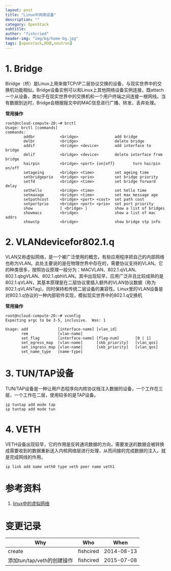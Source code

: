 ```yaml
---
layout: post
title: "Linux中网络设备"
description: ""
category: OpenStack
subtitle:
author: "fishcried"
header-img: "img/bg/home-bg.jpg"
tags: [openstack,网络,neutron]
---
```


# 1. Bridge

Biridge（桥）是Linux上用来做TCP/IP二层协议交换的设备，与现实世界中的交换机功能相似。Bridge设备实例可以和Linux上其他网络设备实例连接，既attach一个从设备，类似于在现实世界中的交换机和一个用户终端之间连接一根网线。当有数据到达时，Bridge会根据报文中的MAC信息进行广播、转发、丢弃处理。

**常用操作**

	root@ncloud-compute-20:~# brctl 
	Usage: brctl [commands]
	commands:
	        addbr           <bridge>                add bridge
	        delbr           <bridge>                delete bridge
	        addif           <bridge> <device>       add interface to bridge
	        delif           <bridge> <device>       delete interface from bridge
	        hairpin         <bridge> <port> {on|off}        turn hairpin on/off
	        setageing       <bridge> <time>         set ageing time
	        setbridgeprio   <bridge> <prio>         set bridge priority
	        setfd           <bridge> <time>         set bridge forward delay
	        sethello        <bridge> <time>         set hello time
	        setmaxage       <bridge> <time>         set max message age
	        setpathcost     <bridge> <port> <cost>  set path cost
	        setportprio     <bridge> <port> <prio>  set port priority
	        show            [ <bridge> ]            show a list of bridges
	        showmacs        <bridge>                show a list of mac addrs
	        showstp         <bridge>                show bridge stp info

# 2. VLANdevicefor802.1.q

VLAN又称虚拟网络，是一个被广泛使用的概念，有些应用程序把自己的内部网络也称为VLAN。此处主要说的是在物理世界中存在的，需要协议支持的VLAN。它的种类很多，按照协议原理一般分为：MACVLAN、802.1.qVLAN、802.1.qbgVLAN、802.1.qbhVLAN。其中出现较早，应用广泛并且比较成熟的是802.1.qVLAN，其基本原理是在二层协议里插入额外的VLAN协议数据（称为802.1.qVLANTag)，同时保持和传统二层设备的兼容性。Linux里的VLAN设备是对802.1.q协议的一种内部软件实现，模拟现实世界中的802.1.q交换机

**常用操作**

	root@ncloud-compute-20:~# vconfig 
	Expecting argc to be 3-5, inclusive.  Was: 1
	
	Usage: add             [interface-name] [vlan_id]
	       rem             [vlan-name]
	       set_flag        [interface-name] [flag-num]       [0 | 1]
	       set_egress_map  [vlan-name]      [skb_priority]   [vlan_qos]
	       set_ingress_map [vlan-name]      [skb_priority]   [vlan_qos]
	       set_name_type   [name-type]

# 3. TUN/TAP设备

TUN/TAP设备是一种让用户态程序向内核协议栈注入数据的设备，一个工作在三层，一个工作在二层，使用较多的是TAP设备。


    ip tuntap add mode tap
    ip tuntap add mode tun

# 4. VETH

VETH设备出现较早，它的作用是反转通讯数据的方向，需要发送的数据会被转换成需要收到的数据重新送入内核网络层进行处理，从而间接的完成数据的注入。就是完成网线的作用。

    ip link add name veth0 type veth peer name veth1


# 参考资料

1. [linux中的虚拟网络](http://www.ibm.com/developerworks/cn/linux/l-virtual-networking/)

# 变更记录

|Why | Who | When |
|----|-----|------|
|create|fishcired|2014-08-13 |
| 添加tun/tap/veth的创建操作 | fishcired | 2015-07-08 |
